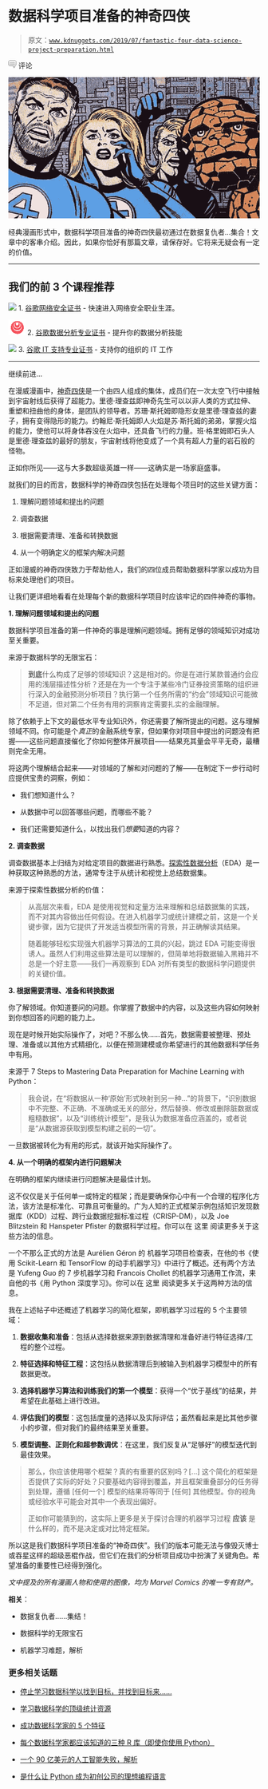 # 数据科学项目准备的神奇四侠

> 原文：[`www.kdnuggets.com/2019/07/fantastic-four-data-science-project-preparation.html`](https://www.kdnuggets.com/2019/07/fantastic-four-data-science-project-preparation.html)

![c](img/3d9c022da2d331bb56691a9617b91b90.png) 评论

![Fantastic](img/dcbf50d344595b772342952e5863bf4a.png)

经典漫画形式中，数据科学项目准备的神奇四侠最初通过在数据复仇者...集合！文章中的客串介绍。因此，如果你恰好有那篇文章，请保存好。它将来无疑会有一定的价值。

* * *

## 我们的前 3 个课程推荐

![](img/0244c01ba9267c002ef39d4907e0b8fb.png) 1\. [谷歌网络安全证书](https://www.kdnuggets.com/google-cybersecurity) - 快速进入网络安全职业生涯。

![](img/e225c49c3c91745821c8c0368bf04711.png) 2\. [谷歌数据分析专业证书](https://www.kdnuggets.com/google-data-analytics) - 提升你的数据分析技能

![](img/0244c01ba9267c002ef39d4907e0b8fb.png) 3\. [谷歌 IT 支持专业证书](https://www.kdnuggets.com/google-itsupport) - 支持你的组织的 IT 工作

* * *

继续前进...

在漫威漫画中，[神奇四侠](https://en.wikipedia.org/wiki/Fantastic_Four)是一个由四人组成的集体，成员们在一次太空飞行中接触到宇宙射线后获得了超能力。里德·理查兹即神奇先生可以以非人类的方式拉伸、重塑和扭曲他的身体，是团队的领导者。苏珊·斯托姆即隐形女是里德·理查兹的妻子，拥有变得隐形的能力。约翰尼·斯托姆即人火焰是苏·斯托姆的弟弟，掌握火焰的能力，使他可以将身体吞没在火焰中，还具备飞行的力量。班·格里姆即石头人是里德·理查兹的最好的朋友，宇宙射线将他变成了一个具有超人力量的岩石般的怪物。

正如你所见——这与大多数超级英雄一样——这确实是一场家庭盛事。

就我们的目的而言，数据科学的神奇四侠包括在处理每个项目时的这些关键方面：

1.  理解问题领域和提出的问题

1.  调查数据

1.  根据需要清理、准备和转换数据

1.  从一个明确定义的框架内解决问题

正如漫威的神奇四侠致力于帮助他人，我们的四位成员帮助数据科学家以成功为目标来处理他们的项目。

让我们更详细地看看在处理每个新的数据科学项目时应该牢记的四件神奇的事物。

**1\. 理解问题领域和提出的问题**

数据科学项目准备的第一件神奇的事是理解问题领域。拥有足够的领域知识对成功至关重要。

来源于数据科学的无限宝石：

> **到底**什么构成了足够的领域知识？这是相对的。你是在进行某款普通约会应用的浅层描述性分析？还是在为一个专注于某些冷门证券投资策略的组织进行深入的金融预测分析项目？执行第一个任务所需的“约会”领域知识可能微不足道，但对第二个任务有用的洞察肯定需要扎实的金融理解。

除了依赖于上下文的最低水平专业知识外，你还需要了解所提出的问题。这与理解领域不同。你可能是个*真正*的金融系统专家，但如果你对项目中提出的问题没有把握——这些问题直接催化了你如何整体开展项目——结果充其量会平平无奇，最糟则完全无用。

将这两个理解结合起来——对领域的了解和对问题的了解——在制定下一步行动时应提供宝贵的洞察，例如：

+   我们想知道什么？

+   从数据中可以回答哪些问题，而哪些不能？

+   我们还需要知道什么，以找出我们*想要*知道的内容？

**2\. 调查数据**

调查数据基本上归结为对给定项目的数据进行熟悉。[探索性数据分析](https://en.wikipedia.org/wiki/Exploratory_data_analysis)（EDA）是一种获取这种熟悉的方法，通常专注于从统计和视觉上总结数据集。

来源于探索性数据分析的价值：

> 从高层次来看，EDA 是使用视觉和定量方法来理解和总结数据集的实践，而不对其内容做出任何假设。在进入机器学习或统计建模之前，这是一个关键步骤，因为它提供了开发适当模型所需的背景，并正确解读其结果。
> 
> 随着能够轻松实现强大机器学习算法的工具的兴起，跳过 EDA 可能变得很诱人。虽然人们利用这些算法是可以理解的，但简单地将数据输入黑箱并不总是一个好主意——我们一再观察到 EDA 对所有类型的数据科学问题提供的关键价值。

**3\. 根据需要清理、准备和转换数据**

你了解领域。你知道要问的问题。你掌握了数据中的内容，以及这些内容如何映射到你想回答的问题的能力上。

现在是时候开始实际操作了，对吧？不那么快……首先，数据需要被整理、预处理、准备或以其他方式精细化，以便在预测建模或你希望进行的其他数据科学任务中有用。

来源于 7 Steps to Mastering Data Preparation for Machine Learning with Python：

> 我会说，在“将数据从一种‘原始’形式映射到另一种...”的背景下，“识别数据中不完整、不正确、不准确或无关的部分，然后替换、修改或删除脏数据或粗糙数据”，以及“训练统计模型”，是我认为数据准备应涵盖的，或者说是“从数据源获取到模型构建之前的一切”。

一旦数据被转化为有用的形式，就该开始实际操作了。

**4\. 从一个明确的框架内进行问题解决**

在明确的框架内继续进行问题解决是最佳计划。

这不仅仅是关于任何单一或特定的框架；而是要确保你心中有一个合理的程序化方法，该方法是标准化、可靠且可衡量的。广为人知的正式框架示例包括知识发现数据库（KDD）过程、跨行业数据挖掘标准过程（CRISP-DM），以及 Joe Blitzstein 和 Hanspeter Pfister 的数据科学过程。你可以在 这里 阅读更多关于这些方法的信息。

一个不那么正式的方法是 Aurélien Géron 的 机器学习项目检查表，在他的书《使用 Scikit-Learn 和 TensorFlow 的动手机器学习》中进行了概述。还有两个方法是 Yufeng Guo 的 7 步机器学习和 Francois Chollet 的机器学习通用工作流，来自他的书《用 Python 深度学习》。你可以在 这里 阅读更多关于这两种方法的信息。

我在上述帖子中还概述了机器学习的简化框架，即机器学习过程的 5 个主要领域：

1.  **数据收集和准备**：包括从选择数据来源到数据清理和准备好进行特征选择/工程的整个过程。

1.  **特征选择和特征工程**：这包括从数据清理后到被输入到机器学习模型中的所有数据更改。

1.  **选择机器学习算法和训练我们的第一个模型**：获得一个“优于基线”的结果，并希望在此基础上进行改进。

1.  **评估我们的模型**：这包括度量的选择以及实际评估；虽然看起来是比其他步骤小的步骤，但对我们的最终结果至关重要。

1.  **模型调整、正则化和超参数调优**：在这里，我们反复从“足够好”的模型迭代到最佳效果。

> 那么，你应该使用哪个框架？真的有重要的区别吗？[...] 这个简化的框架是否提供了实际的好处？只要基础内容得到覆盖，并且框架重叠部分的任务得到处理，遵循 [任何一个] 模型的结果将等同于 [任何] 其他模型。你的视角或经验水平可能会对其中一个表现出偏好。
> 
> 正如你可能猜到的，这实际上更多是关于探讨合理的机器学习过程 **应该** 是什么样的，而不是决定或对比特定框架。

所以这是我们数据科学项目准备的“神奇四侠”。我们的版本可能无法与像毁灭博士或吞星这样的超级恶棍作战，但它们在我们的分析项目成功中扮演了关键角色。希望准备的重要性已经得到强化。

*文中提及的所有漫画人物和使用的图像，均为 Marvel Comics 的唯一专有财产。*

**相关**：

+   数据复仇者……集结！

+   数据科学的无限宝石

+   机器学习难题，解析

### 更多相关话题

+   [停止学习数据科学以找到目标，并找到目标来……](https://www.kdnuggets.com/2021/12/stop-learning-data-science-find-purpose.html)

+   [学习数据科学的顶级统计资源](https://www.kdnuggets.com/2021/12/springboard-top-resources-learn-data-science-statistics.html)

+   [成功数据科学家的 5 个特征](https://www.kdnuggets.com/2021/12/5-characteristics-successful-data-scientist.html)

+   [每个数据科学家都应该知道的三种 R 库（即使你使用 Python）](https://www.kdnuggets.com/2021/12/three-r-libraries-every-data-scientist-know-even-python.html)

+   [一个 90 亿美元的人工智能失败，解析](https://www.kdnuggets.com/2021/12/9b-ai-failure-examined.html)

+   [是什么让 Python 成为初创公司的理想编程语言](https://www.kdnuggets.com/2021/12/makes-python-ideal-programming-language-startups.html)
